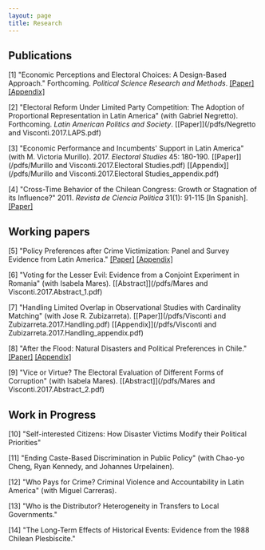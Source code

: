 ```yaml
---
layout: page
title: Research
---
```


## Publications

[1] "Economic Perceptions and Electoral Choices: A Design-Based Approach." Forthcoming. *Political Science Research and Methods*. [[Paper]](/pdfs/Visconti.2017.PSRM.pdf) [[Appendix]](/pdfs/Visconti.2017.PSRM_appendix.pdf)

[2] "Electoral Reform Under Limited Party Competition: The Adoption of Proportional Representation in Latin America" (with Gabriel Negretto). Forthcoming. *Latin American Politics and Society*. [[Paper]](/pdfs/Negretto and Visconti.2017.LAPS.pdf)

[3] "Economic Performance and Incumbents' Support in Latin America" (with M. Victoria Murillo). 2017. *Electoral Studies* 45: 180-190. [[Paper]](/pdfs/Murillo and Visconti.2017.Electoral Studies.pdf) [[Appendix]](/pdfs/Murillo and Visconti.2017.Electoral Studies_appendix.pdf) 

[4] "Cross-Time Behavior of the Chilean Congress: Growth or Stagnation of its Influence?" 2011. *Revista de Ciencia Politica* 31(1): 91-115 [In Spanish]. 
[[Paper]](/pdfs/Visconti.2011.RCP.pdf)

## Working papers

[5] "Policy Preferences after Crime Victimization: Panel and Survey Evidence from Latin America." [[Paper]](/pdfs/Visconti.2017.Crime.pdf) [[Appendix]](/pdfs/Visconti.2017.Crime_appendix.pdf)

[6] "Voting for the Lesser Evil: Evidence from a Conjoint Experiment in Romania" (with Isabela Mares). [[Abstract]](/pdfs/Mares and Visconti.2017.Abstract_1.pdf)

[7] "Handling Limited Overlap in Observational Studies with Cardinality Matching" (with Jose R. Zubizarreta). [[Paper]](/pdfs/Visconti and Zubizarreta.2017.Handling.pdf) [[Appendix]](/pdfs/Visconti and Zubizarreta.2017.Handling_appendix.pdf)

[8] "After the Flood: Natural Disasters and Political Preferences in Chile."  [[Paper]](/pdfs/Visconti.2017.Floods.pdf) [[Appendix]](/pdfs/Visconti.2017.Floods_appendix.pdf)

[9] "Vice or Virtue? The Electoral Evaluation of Different Forms of Corruption" (with Isabela Mares). [[Abstract]](/pdfs/Mares and Visconti.2017.Abstract_2.pdf)

## Work in Progress

[10] "Self-interested Citizens: How Disaster Victims Modify their Political Priorities"

[11] "Ending Caste-Based Discrimination in Public Policy" (with Chao-yo Cheng, Ryan Kennedy, and Johannes
Urpelainen).

[12] "Who Pays for Crime? Criminal Violence and Accountability in Latin America" (with Miguel Carreras).

[13] "Who is the Distributor? Heterogeneity in Transfers to Local Governments."

[14] "The Long-Term Effects of Historical Events: Evidence from the 1988 Chilean Plesbiscite."
